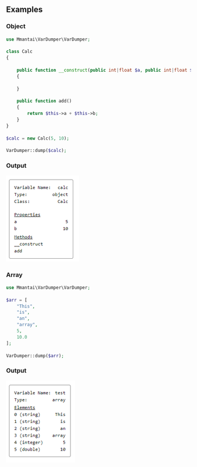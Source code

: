 ## Examples

### Object

```php
use Mmantai\VarDumper\VarDumper;

class Calc
{

    public function __construct(public int|float $a, public int|float $b)
    {

    }
    
    public function add()
    {
        return $this->a + $this->b;
    }
}

$calc = new Calc(5, 10);

VarDumper::dump($calc);
```

### Output

![Example](./screenshots/screenshot_01.png)


### Array

```php
use Mmantai\VarDumper\VarDumper;

$arr = [
    "This",
    "is",
    "an",
    "array",
    5,
    10.0
];

VarDumper::dump($arr);
```

### Output

![Example](./screenshots/screenshot_02.png)